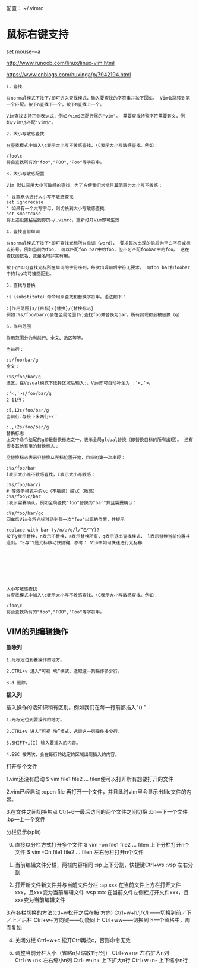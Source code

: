 配置：
~/.vimrc
# 鼠标右键支持
set mouse-=a  


http://www.runoob.com/linux/linux-vim.html



https://www.cnblogs.com/huxinga/p/7942194.html

	1，查找
	
	在normal模式下按下/即可进入查找模式，输入要查找的字符串并按下回车。 Vim会跳转到第一个匹配。按下n查找下一个，按下N查找上一个。
	
	Vim查找支持正则表达式，例如/vim$匹配行尾的"vim"。 需要查找特殊字符需要转义，例如/vim\$匹配"vim$"。
	
	2，大小写敏感查找
	
	在查找模式中加入\c表示大小写不敏感查找，\C表示大小写敏感查找。例如：
	
	/foo\c
	将会查找所有的"foo","FOO","Foo"等字符串。
	
	3，大小写敏感配置
	
	Vim 默认采用大小写敏感的查找，为了方便我们常常将其配置为大小写不敏感：
	
	" 设置默认进行大小写不敏感查找
	set ignorecase
	" 如果有一个大写字母，则切换到大小写敏感查找
	set smartcase 
	将上述设置粘贴到你的~/.vimrc，重新打开Vim即可生效
	
	4，查找当前单词
	
	在normal模式下按下*即可查找光标所在单词（word）， 要求每次出现的前后为空白字符或标点符号。例如当前为foo， 可以匹配foo bar中的foo，但不可匹配foobar中的foo。 这在查找函数名、变量名时非常有用。
	
	按下g*即可查找光标所在单词的字符序列，每次出现前后字符无要求。 即foo bar和foobar中的foo均可被匹配到。
	
	5，查找与替换
	
	:s（substitute）命令用来查找和替换字符串。语法如下：
	
	:{作用范围}s/{目标}/{替换}/{替换标志}
	例如:%s/foo/bar/g会在全局范围(%)查找foo并替换为bar，所有出现都会被替换（g）
	
	6，作用范围
	
	作用范围分为当前行、全文、选区等等。
	
	当前行：
	
	:s/foo/bar/g
	全文：
	
	:%s/foo/bar/g
	选区，在Visual模式下选择区域后输入:，Vim即可自动补全为 :'<,'>。
	
	:'<,'>s/foo/bar/g
	2-11行：
	
	:5,12s/foo/bar/g
	当前行.与接下来两行+2：
	
	:.,+2s/foo/bar/g
	替换标志
	上文中命令结尾的g即是替换标志之一，表示全局global替换（即替换目标的所有出现）。 还有很多其他有用的替换标志：
	
	空替换标志表示只替换从光标位置开始，目标的第一次出现：
	
	:%s/foo/bar
	i表示大小写不敏感查找，I表示大小写敏感：
	
	:%s/foo/bar/i
	# 等效于模式中的\c（不敏感）或\C（敏感）
	:%s/foo\c/bar
	c表示需要确认，例如全局查找"foo"替换为"bar"并且需要确认：
	
	:%s/foo/bar/gc
	回车后Vim会将光标移动到每一次"foo"出现的位置，并提示
	
	replace with bar (y/n/a/q/l/^E/^Y)?
	按下y表示替换，n表示不替换，a表示替换所有，q表示退出查找模式， l表示替换当前位置并退出。^E与^Y是光标移动快捷键，参考： Vim中如何快速进行光标移


​	 

​	 

​	 

	大小写敏感查找
	在查找模式中加入\c表示大小写不敏感查找，\C表示大小写敏感查找。例如：
	
	/foo\c
	将会查找所有的"foo","FOO","Foo"等字符串。



## VIM的列编辑操作

**删除列**

    1.光标定位到要操作的地方。
    
    2.CTRL+v 进入“可视 块”模式，选取这一列操作多少行。
    
    3.d 删除。

 



**插入列**

插入操作的话知识稍有区别。例如我们在每一行前都插入"() "：

    1.光标定位到要操作的地方。
    
    2.CTRL+v 进入“可视 块”模式，选取这一列操作多少行。
    
    3.SHIFT+i(I) 输入要插入的内容。
    
    4.ESC 按两次，会在每行的选定的区域出现插入的内容。


打开多个文件

1.vim还没有启动
  $ vim file1 file2 ... filen便可以打开所有想要打开的文件

2.vim已经启动
  :open file       再打开一个文件，并且此时vim里会显示出file文件的内容。

3.在文件之间切换焦点
  Ctrl+6—最后访问的两个文件之间切换
  :bn—下一个文件
  :bp—上一个文件


分栏显示(split)

0. 直接以分栏方式打开多个文件
 $ vim -on file1 file2 ... filen       上下分栏打开n个文件
 $ vim -On file1 file2 ... filen       左右分栏打开n个文件

1. 当前编辑文件分栏，两栏内容相同
  :sp       上下分割，快捷键Ctrl+ws
  :vsp     左右分割

2. 打开新文件新文件并与当前文件分栏
  :sp xxx   在当前文件上方栏打开文件xxx，且xxx变为当前编辑文件
  :vsp xxx  在当前文件左侧栏打开文件xxx，且xxx变为当前编辑文件

3.在各栏切换的方法(ctl+w松开之后在按 方向)
Ctrl+w+h/j/k/l ——切换到前／下／上／后栏
Ctrl+w+方向键——功能同上
Ctrl+ww——切换到下一个窗格中，周而复始

4. 关闭分栏
Ctrl+w+c           松开Ctrl再按c，否则命令无效

5. 调整当前分栏大小（省略n只缩放1行/列）
Ctrl+w+n>       左右扩大n列
Ctrl+w+n<       左右缩小n列
Ctrl+w+n+       上下扩大n行
Ctrl+w+n-        上下缩小n行
